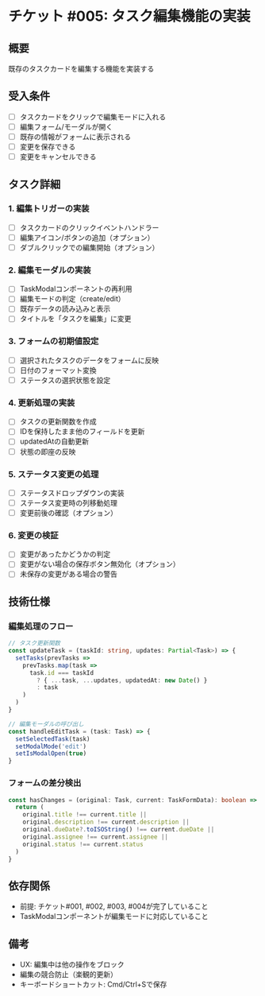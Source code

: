 # チケット #005: タスク編集機能の実装

## 概要
既存のタスクカードを編集する機能を実装する

## 受入条件
- [ ] タスクカードをクリックで編集モードに入れる
- [ ] 編集フォーム/モーダルが開く
- [ ] 既存の情報がフォームに表示される
- [ ] 変更を保存できる
- [ ] 変更をキャンセルできる

## タスク詳細

### 1. 編集トリガーの実装
- [ ] タスクカードのクリックイベントハンドラー
- [ ] 編集アイコン/ボタンの追加（オプション）
- [ ] ダブルクリックでの編集開始（オプション）

### 2. 編集モーダルの実装
- [ ] TaskModalコンポーネントの再利用
- [ ] 編集モードの判定（create/edit）
- [ ] 既存データの読み込みと表示
- [ ] タイトルを「タスクを編集」に変更

### 3. フォームの初期値設定
- [ ] 選択されたタスクのデータをフォームに反映
- [ ] 日付のフォーマット変換
- [ ] ステータスの選択状態を設定

### 4. 更新処理の実装
- [ ] タスクの更新関数を作成
- [ ] IDを保持したまま他のフィールドを更新
- [ ] updatedAtの自動更新
- [ ] 状態の即座の反映

### 5. ステータス変更の処理
- [ ] ステータスドロップダウンの実装
- [ ] ステータス変更時の列移動処理
- [ ] 変更前後の確認（オプション）

### 6. 変更の検証
- [ ] 変更があったかどうかの判定
- [ ] 変更がない場合の保存ボタン無効化（オプション）
- [ ] 未保存の変更がある場合の警告

## 技術仕様

### 編集処理のフロー
```typescript
// タスク更新関数
const updateTask = (taskId: string, updates: Partial<Task>) => {
  setTasks(prevTasks =>
    prevTasks.map(task =>
      task.id === taskId
        ? { ...task, ...updates, updatedAt: new Date() }
        : task
    )
  )
}

// 編集モーダルの呼び出し
const handleEditTask = (task: Task) => {
  setSelectedTask(task)
  setModalMode('edit')
  setIsModalOpen(true)
}
```

### フォームの差分検出
```typescript
const hasChanges = (original: Task, current: TaskFormData): boolean => {
  return (
    original.title !== current.title ||
    original.description !== current.description ||
    original.dueDate?.toISOString() !== current.dueDate ||
    original.assignee !== current.assignee ||
    original.status !== current.status
  )
}
```

## 依存関係
- 前提: チケット#001, #002, #003, #004が完了していること
- TaskModalコンポーネントが編集モードに対応していること

## 備考
- UX: 編集中は他の操作をブロック
- 編集の競合防止（楽観的更新）
- キーボードショートカット: Cmd/Ctrl+Sで保存